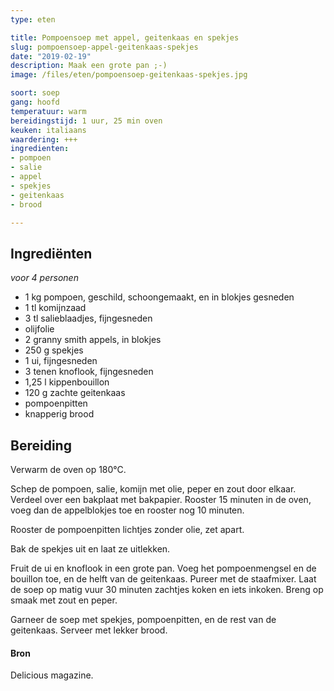 ```yaml
---
type: eten

title: Pompoensoep met appel, geitenkaas en spekjes 
slug: pompoensoep-appel-geitenkaas-spekjes
date: "2019-02-19"
description: Maak een grote pan ;-)
image: /files/eten/pompoensoep-geitenkaas-spekjes.jpg

soort: soep
gang: hoofd
temperatuur: warm
bereidingstijd: 1 uur, 25 min oven
keuken: italiaans
waardering: +++
ingredienten:
- pompoen
- salie
- appel
- spekjes
- geitenkaas
- brood

---
```


## Ingrediënten

*voor 4 personen*

* 1 kg pompoen, geschild, schoongemaakt, en in blokjes gesneden
* 1 tl komijnzaad
* 3 tl salieblaadjes, fijngesneden
* olijfolie
* 2 granny smith appels, in blokjes
* 250 g spekjes
* 1 ui, fijngesneden
* 3 tenen knoflook, fijngesneden
* 1,25 l kippenbouillon
* 120 g zachte geitenkaas
* pompoenpitten
* knapperig brood

## Bereiding

Verwarm de oven op 180°C.

Schep de pompoen, salie, komijn met olie, peper en zout door elkaar. Verdeel over een bakplaat met bakpapier. Rooster 15 minuten in de oven, voeg dan de appelblokjes toe en rooster nog 10 minuten.

Rooster de pompoenpitten lichtjes zonder olie, zet apart.

Bak de spekjes uit en laat ze uitlekken.

Fruit de ui en knoflook in een grote pan. Voeg het pompoenmengsel en de bouillon toe, en de helft van de geitenkaas. Pureer met de staafmixer. Laat de soep op matig vuur 30 minuten zachtjes koken en iets inkoken. Breng op smaak met zout en peper.

Garneer de soep met spekjes, pompoenpitten, en de rest van de geitenkaas. Serveer met lekker brood.

#### Bron

Delicious magazine.

